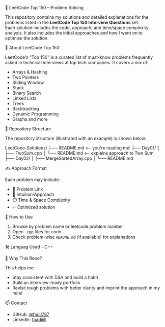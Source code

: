 🧠 LeetCode Top 150 – Problem Solving

This repository contains my solutions and detailed explanations for the problems listed in the **LeetCode Top 150 Interview Questions** set.  
Each solution includes the code, approach, and time/space complexity analysis. It also includes the initial approaches and how I went on to optimise the solution.

📌 About LeetCode Top 150

LeetCode's "Top 150" is a curated list of must-know problems frequently asked in technical interviews at top tech companies. It covers a mix of:

- Arrays & Hashing
- Two Pointers
- Sliding Window
- Stack
- Binary Search
- Linked Lists
- Trees
- Backtracking
- Dynamic Programming
- Graphs and more

📂 Repository Structure

The repository structure (illustrated with an example) is shown below:

LeetCode-Solutions/
├── README.md                    <-- you're reading me!
├── Day01/
│   ├── TwoSum.cpp
│   └── README.md                <-- explains approach to Two Sum
├── Day02/
│   ├── MergeSortedArray.cpp
│   └── README.md


✍️ Approach Format

Each problem may include:

- 🔗 Problem Link
- 🧠 Intuition/Approach
- ⏱️ Time & Space Complexity
- ✅ Optimized solution
  

🚀 How to Use

1. Browse by problem name or leetcode problem number
2. Open `.cpp` files for code
3. Check problem-wise `README.md` (if available) for explanations

🛠️ Languag Used - C++


💼 Why This Repo?

This helps me:
- Stay consistent with DSA and build a habit
- Build an interview-ready portfolio
- Revisit tough problems with better clarity and imprint the approach in my mind

📫 Contact

- GitHub: [@fadil787](https://github.com/fadil787)
- LinkedIn: [faadiiill](https://linkedin.com/in/faadiiill)




